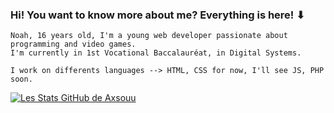 ### Hi! You want to know more about me? Everything is here! ⬇

```
Noah, 16 years old, I'm a young web developer passionate about programming and video games. 
I'm currently in 1st Vocational Baccalauréat, in Digital Systems.

I work on differents languages --> HTML, CSS for now, I'll see JS, PHP soon.
```
[![Les Stats GitHub de Axsouu](https://github-readme-stats.vercel.app/api?username=Axsouu)](https://github.com/Axsouu/github-readme-stats)
